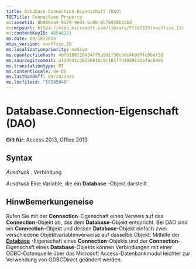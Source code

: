 ```yaml
---
title: Database.Connection-Eigenschaft (DAO)
TOCTitle: Connection Property
ms:assetid: 8b900ea4-9179-9ed1-bc0b-0576939bb2bd
ms:mtpsurl: https://msdn.microsoft.com/library/Ff197325(v=office.15)
ms:contentKeyID: 48546221
ms.date: 09/18/2015
mtps_version: v=office.15
ms.localizationpriority: medium
ms.openlocfilehash: 4bf01881184347f5a9d1f36cb0c4b997fb5baf38
ms.sourcegitcommit: a1d9041c20256616c9c183f7d1049142a7ac6991
ms.translationtype: MT
ms.contentlocale: de-DE
ms.lasthandoff: 09/24/2021
ms.locfileid: "59585949"
---
```

# <a name="databaseconnection-property-dao"></a>Database.Connection-Eigenschaft (DAO)


**Gilt für**: Access 2013, Office 2013

## <a name="syntax"></a>Syntax

*Ausdruck* . Verbindung

*Ausdruck* Eine Variable, die ein **Database** -Objekt darstellt.

## <a name="remarks"></a>HinwBemerkungeneise

Rufen Sie mit der **Connection**-Eigenschaft einen Verweis auf das **Connection**-Objekt ab, das dem **Database**-Objekt entspricht. Bei DAO sind ein **Connection**-Objekt und dessen **Database**-Objekt einfach zwei verschiedene Objektvariablenverweise auf dasselbe Objekt. Mithilfe der **[Database](connection-database-property-dao.md)** -Eigenschaft eines **Connection**-Objekts und der **Connection**-Eigenschaft eines **Database**-Objekts können Verbindungen mit einer ODBC-Datenquelle über das Microsoft Access-Datenbankmodul leichter zur Verwendung von ODBCDirect geändert werden.

